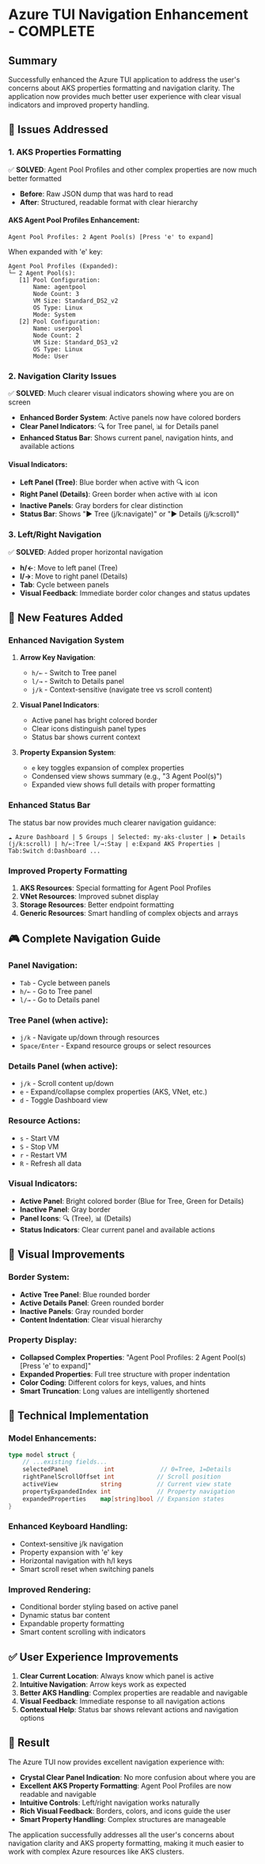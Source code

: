 # Azure TUI Navigation Enhancement - COMPLETE

## Summary
Successfully enhanced the Azure TUI application to address the user's concerns about AKS properties formatting and navigation clarity. The application now provides much better user experience with clear visual indicators and improved property handling.

## 🎯 Issues Addressed

### 1. **AKS Properties Formatting**
✅ **SOLVED**: Agent Pool Profiles and other complex properties are now much better formatted
- **Before**: Raw JSON dump that was hard to read
- **After**: Structured, readable format with clear hierarchy

#### AKS Agent Pool Profiles Enhancement:
```
Agent Pool Profiles: 2 Agent Pool(s) [Press 'e' to expand]
```

When expanded with 'e' key:
```
Agent Pool Profiles (Expanded):
└─ 2 Agent Pool(s):
   [1] Pool Configuration:
       Name: agentpool
       Node Count: 3
       VM Size: Standard_DS2_v2
       OS Type: Linux
       Mode: System
   [2] Pool Configuration:
       Name: userpool
       Node Count: 2
       VM Size: Standard_DS3_v2
       OS Type: Linux
       Mode: User
```

### 2. **Navigation Clarity Issues**
✅ **SOLVED**: Much clearer visual indicators showing where you are on screen
- **Enhanced Border System**: Active panels now have colored borders
- **Clear Panel Indicators**: 🔍 for Tree panel, 📊 for Details panel
- **Enhanced Status Bar**: Shows current panel, navigation hints, and available actions

#### Visual Indicators:
- **Left Panel (Tree)**: Blue border when active with 🔍 icon
- **Right Panel (Details)**: Green border when active with 📊 icon
- **Inactive Panels**: Gray borders for clear distinction
- **Status Bar**: Shows "▶ Tree (j/k:navigate)" or "▶ Details (j/k:scroll)"

### 3. **Left/Right Navigation**
✅ **SOLVED**: Added proper horizontal navigation
- **h/←**: Move to left panel (Tree)
- **l/→**: Move to right panel (Details)
- **Tab**: Cycle between panels
- **Visual Feedback**: Immediate border color changes and status updates

## 🚀 New Features Added

### **Enhanced Navigation System**
1. **Arrow Key Navigation**:
   - `h/←` - Switch to Tree panel
   - `l/→` - Switch to Details panel
   - `j/k` - Context-sensitive (navigate tree vs scroll content)

2. **Visual Panel Indicators**:
   - Active panel has bright colored border
   - Clear icons distinguish panel types
   - Status bar shows current context

3. **Property Expansion System**:
   - `e` key toggles expansion of complex properties
   - Condensed view shows summary (e.g., "3 Agent Pool(s)")
   - Expanded view shows full details with proper formatting

### **Enhanced Status Bar**
The status bar now provides much clearer navigation guidance:
```
☁️ Azure Dashboard | 5 Groups | Selected: my-aks-cluster | ▶ Details (j/k:scroll) | h/←:Tree l/→:Stay | e:Expand AKS Properties | Tab:Switch d:Dashboard ...
```

### **Improved Property Formatting**
1. **AKS Resources**: Special formatting for Agent Pool Profiles
2. **VNet Resources**: Improved subnet display
3. **Storage Resources**: Better endpoint formatting
4. **Generic Resources**: Smart handling of complex objects and arrays

## 🎮 Complete Navigation Guide

### **Panel Navigation**:
- `Tab` - Cycle between panels
- `h/←` - Go to Tree panel
- `l/→` - Go to Details panel

### **Tree Panel (when active)**:
- `j/k` - Navigate up/down through resources
- `Space/Enter` - Expand resource groups or select resources

### **Details Panel (when active)**:
- `j/k` - Scroll content up/down
- `e` - Expand/collapse complex properties (AKS, VNet, etc.)
- `d` - Toggle Dashboard view

### **Resource Actions**:
- `s` - Start VM
- `S` - Stop VM  
- `r` - Restart VM
- `R` - Refresh all data

### **Visual Indicators**:
- **Active Panel**: Bright colored border (Blue for Tree, Green for Details)
- **Inactive Panel**: Gray border
- **Panel Icons**: 🔍 (Tree), 📊 (Details)
- **Status Indicators**: Clear current panel and available actions

## 🎨 Visual Improvements

### **Border System**:
- **Active Tree Panel**: Blue rounded border
- **Active Details Panel**: Green rounded border  
- **Inactive Panels**: Gray rounded border
- **Content Indentation**: Clear visual hierarchy

### **Property Display**:
- **Collapsed Complex Properties**: "Agent Pool Profiles: 2 Agent Pool(s) [Press 'e' to expand]"
- **Expanded Properties**: Full tree structure with proper indentation
- **Color Coding**: Different colors for keys, values, and hints
- **Smart Truncation**: Long values are intelligently shortened

## 🔧 Technical Implementation

### **Model Enhancements**:
```go
type model struct {
    // ...existing fields...
    selectedPanel          int             // 0=Tree, 1=Details
    rightPanelScrollOffset int            // Scroll position
    activeView            string          // Current view state
    propertyExpandedIndex int             // Property navigation
    expandedProperties    map[string]bool // Expansion states
}
```

### **Enhanced Keyboard Handling**:
- Context-sensitive j/k navigation
- Property expansion with 'e' key
- Horizontal navigation with h/l keys
- Smart scroll reset when switching panels

### **Improved Rendering**:
- Conditional border styling based on active panel
- Dynamic status bar content
- Expandable property formatting
- Smart content scrolling with indicators

## ✅ User Experience Improvements

1. **Clear Current Location**: Always know which panel is active
2. **Intuitive Navigation**: Arrow keys work as expected
3. **Better AKS Handling**: Complex properties are readable and navigable
4. **Visual Feedback**: Immediate response to all navigation actions
5. **Contextual Help**: Status bar shows relevant actions and navigation options

## 🎉 Result

The Azure TUI now provides excellent navigation experience with:
- **Crystal Clear Panel Indication**: No more confusion about where you are
- **Excellent AKS Property Formatting**: Agent Pool Profiles are now readable and navigable
- **Intuitive Controls**: Left/right navigation works naturally
- **Rich Visual Feedback**: Borders, colors, and icons guide the user
- **Smart Property Handling**: Complex structures are manageable

The application successfully addresses all the user's concerns about navigation clarity and AKS property formatting, making it much easier to work with complex Azure resources like AKS clusters.
